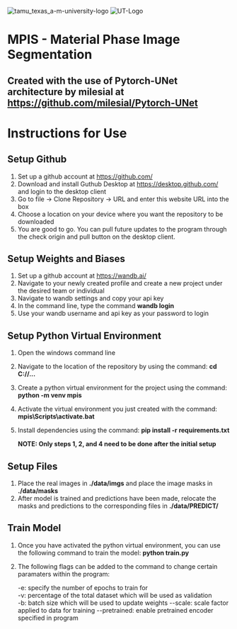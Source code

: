 ![tamu_texas_a-m-university-logo](https://user-images.githubusercontent.com/36116977/170396505-c2bc0ac1-d5bf-4485-93d3-6e637a671024.png)
![UT-Logo](https://user-images.githubusercontent.com/36116977/170396567-618abb90-fdfb-45ec-ba47-5549ad950cd0.png)

# MPIS - Material Phase Image Segmentation
## Created with the use of Pytorch-UNet architecture by milesial at https://github.com/milesial/Pytorch-UNet

# Instructions for Use

## Setup Github
1) Set up a github account at https://github.com/
2) Download and install Guthub Desktop at https://desktop.github.com/ and login to the desktop client
3) Go to file -> Clone Repository -> URL and enter this website URL into the box
4) Choose a location on your device where you want the repository to be downloaded
5) You are good to go. You can pull future updates to the program through the check origin and pull button on the desktop client.

## Setup Weights and Biases
1) Set up a github account at https://wandb.ai/
2) Navigate to your newly created profile and create a new project under the desired team or individual
3) Navigate to wandb settings and copy your api key
4) In the command line, type the command **wandb login**
5) Use your wandb username and api key as your password to login

## Setup Python Virtual Environment
1) Open the windows command line
2) Navigate to the location of the repository by using the command: **cd C://...**
3) Create a python virtual environment for the project using the command: **python -m venv mpis** 
4) Activate the virtual environment you just created with the command: **mpis\Scripts\activate.bat**
5) Install dependencies using the command: **pip install -r requirements.txt**

   **NOTE: Only steps 1, 2, and 4 need to be done after the initial setup**
   
## Setup Files
1) Place the real images in **./data/imgs** and place the image masks in **./data/masks**
2) After model is trained and predictions have been made, relocate the masks and predictions to the corresponding files in **./data/PREDICT/**

## Train Model
1) Once you have activated the python virtual environment, you can use the following command to train the model: **python train.py**
2) The following flags can be added to the command to change certain paramaters within the program:

      -e: specify the number of epochs to train for      
      -v: percentage of the total dataset which will be used as validation    
      -b: batch size which will be used to update weights
      --scale: scale factor applied to data for training 
      --pretrained: enable pretrained encoder specified in program
